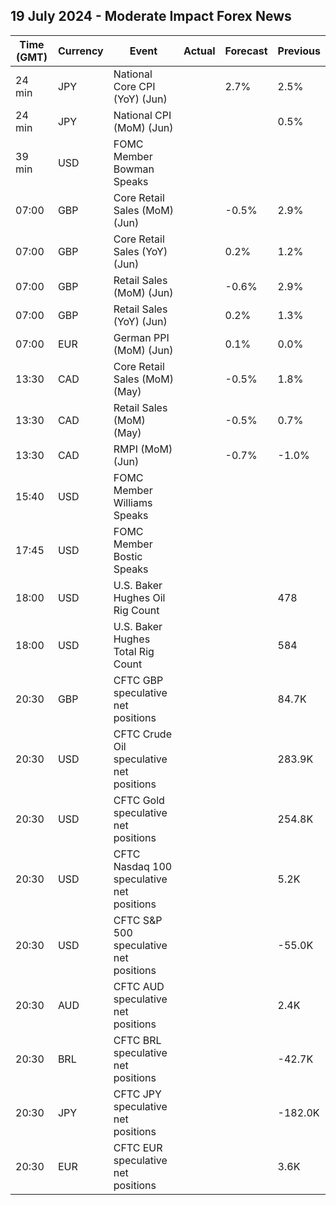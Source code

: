 ## 19 July 2024 - Moderate Impact Forex News

| Time (GMT) | Currency | Event | Actual | Forecast | Previous |
|------|----------|-------|--------|----------|----------|
| 24 min | JPY | National Core CPI (YoY) (Jun) |  | 2.7% | 2.5% |
| 24 min | JPY | National CPI (MoM) (Jun) |  |  | 0.5% |
| 39 min | USD | FOMC Member Bowman Speaks |  |  |  |
| 07:00 | GBP | Core Retail Sales (MoM) (Jun) |  | -0.5% | 2.9% |
| 07:00 | GBP | Core Retail Sales (YoY) (Jun) |  | 0.2% | 1.2% |
| 07:00 | GBP | Retail Sales (MoM) (Jun) |  | -0.6% | 2.9% |
| 07:00 | GBP | Retail Sales (YoY) (Jun) |  | 0.2% | 1.3% |
| 07:00 | EUR | German PPI (MoM) (Jun) |  | 0.1% | 0.0% |
| 13:30 | CAD | Core Retail Sales (MoM) (May) |  | -0.5% | 1.8% |
| 13:30 | CAD | Retail Sales (MoM) (May) |  | -0.5% | 0.7% |
| 13:30 | CAD | RMPI (MoM) (Jun) |  | -0.7% | -1.0% |
| 15:40 | USD | FOMC Member Williams Speaks |  |  |  |
| 17:45 | USD | FOMC Member Bostic Speaks |  |  |  |
| 18:00 | USD | U.S. Baker Hughes Oil Rig Count |  |  | 478 |
| 18:00 | USD | U.S. Baker Hughes Total Rig Count |  |  | 584 |
| 20:30 | GBP | CFTC GBP speculative net positions |  |  | 84.7K |
| 20:30 | USD | CFTC Crude Oil speculative net positions |  |  | 283.9K |
| 20:30 | USD | CFTC Gold speculative net positions |  |  | 254.8K |
| 20:30 | USD | CFTC Nasdaq 100 speculative net positions |  |  | 5.2K |
| 20:30 | USD | CFTC S&P 500 speculative net positions |  |  | -55.0K |
| 20:30 | AUD | CFTC AUD speculative net positions |  |  | 2.4K |
| 20:30 | BRL | CFTC BRL speculative net positions |  |  | -42.7K |
| 20:30 | JPY | CFTC JPY speculative net positions |  |  | -182.0K |
| 20:30 | EUR | CFTC EUR speculative net positions |  |  | 3.6K |
